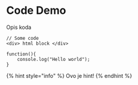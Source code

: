 # Code Demo

Opis koda

```
// Some code
<div> html block </div>

function(){
    console.log("Hello world");
}
```

{% hint style="info" %}
Ovo je hint!
{% endhint %}
